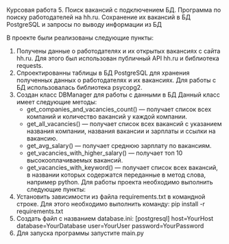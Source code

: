 Курсовая работа 5. Поиск вакансий с подключением БД. Программа по поиску работодателей на hh.ru. 
Сохранение их вакансий в БД PostgreSQL и запросы по выводу информации из БД

В проекте были реализованы следующие пункты:
1. Получены данные о работодателях и их открытых вакансиях с сайта hh.ru. 
Для этого был использован публичный API hh.ru и библиотека requests.
2. Спроектированны таблицы в БД PostgreSQL для хранения полученных данных о работодателях и их вакансиях. 
Для работы с БД использовалась библиотека psycopg2.
3. Создан класс DBManager для работы с данными в БД
Данный класс имеет следующие методы: 
   - get_companies_and_vacancies_count() — получает список всех компаний и количество вакансий у 
       каждой компании.
   - get_all_vacancies() — получает список всех вакансий с указанием названия компании, 
       названия вакансии и зарплаты и ссылки на вакансию.
   - get_avg_salary() — получает среднюю зарплату по вакансиям.
   - get_vacancies_with_higher_salary() — получает топ 10 высокооплачиваемых вакансий.
   - get_vacancies_with_keyword() — получает список всех вакансий, в названии которых содержатся 
       переданные в метод слова, например python.
Для работы проекта необходимо выполнить следующие пункты: 
1. Установить зависимости из файла requirements.txt в командной строке.
Для этого необходимо выполнить команду: pip install -r requirements.txt  
2. Создать файл с названием database.ini: 
       [postgresql] host=YourHost database=YourDatabase user=YourUser password=YourPassword
3. Для запуска программы запустите main.py